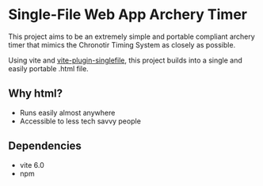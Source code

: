 # Single-File Web App Archery Timer

This project aims to be an extremely simple and portable compliant archery timer that mimics the Chronotir Timing System as closely as possible.

Using vite and [vite-plugin-singlefile](https://github.com/richardtallent/vite-plugin-singlefile), this project builds into a single and easily portable .html file.

## Why html?

- Runs easily almost anywhere
- Accessible to less tech savvy people

## Dependencies

- vite 6.0
- npm
